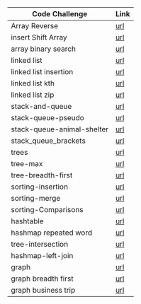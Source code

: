 
| Code Challenge                    | Link                                                              |
| --------                          | -------                                                           |
|Array Reverse                      |[url](./reverseArray/Whiteboard.md)                                |
|insert Shift Array                 |[url](./insert%20Shift%20Array/Whiteboard.md)                      |
|array binary search                |[url](./arrayBinarySearch/whiteboard.md)                           |
|linked list                        |[url](./linkedList/whiteBord.md)                                   |
|linked list insertion              |[url](./linkedList/whiteBord.md)                                   |
|linked list kth                    |[url](./linkedList/whiteBord.md)                                   |
|linked list zip                    |[url](./linkedList/whiteBord.md)                                   |
|stack-and-queue                    |[url](./stack-and-queue/WhiteBorad.md)                             |
|stack-queue-pseudo                 |[url](./stack-and-queue/stack_queue_pseudo.md)                     |
|stack-queue-animal-shelter         |[url](./stack_queue_animal_shelter/stack-queue-animal-shelter.md)  |
|stack_queue_brackets               |[url](./stack_queue_brackets/stack-queue-brackets.md)              |
|trees                              |[url](./Trees/tree.md)                                             |
|tree-max                           |[url](./tree_max/tree-max.md)                                      |
|tree-breadth-first                 |[url](./tree_breadth_first/tree-breadth-first.md)                  |
|sorting-insertion                  |[url](./sorting_insertion/sorting-insertion.md)                    |
|sorting-merge                      |[url](./sorting_merge/sorting-merge.md)                            |
|sorting-Comparisons                |[url](./sorting_Comparisons/sorting_Comparisons.md)                |
|hashtable                          |[url](./hashtable/hashtable.md)                                    |
|hashmap repeated word              |[url](./hashmap_repeated_word/hashmap_repeated_word.md)            |
|tree-intersection                  |[url](./tree_intersection/tree_intersection.md)                    |
|hashmap-left-join                  |[url](./hashmap_left_join/hashmap_left_join.md)                    |
|graph                              |[url](./graph/graph.md)                                            |
|graph breadth first                |[url](./graph_breadth_first/graph_breadth_first.md)                |
|graph business trip                |[url](./graph_business_trip/graph_business_trip.md)                |
